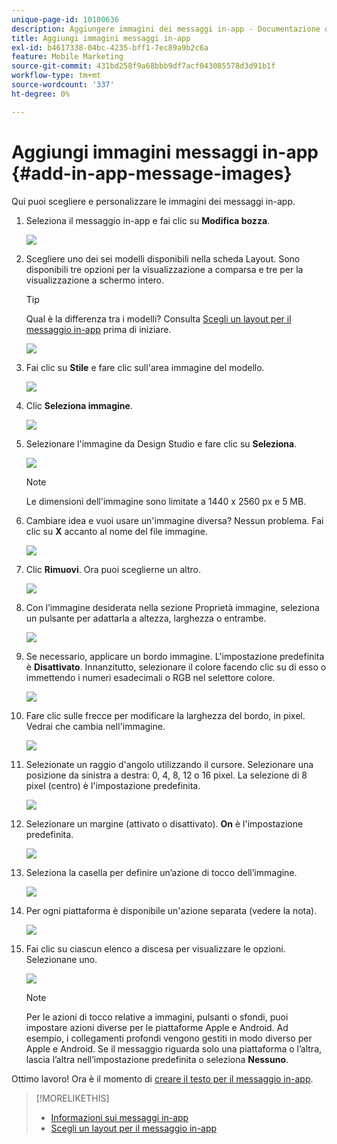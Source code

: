 ```yaml
---
unique-page-id: 10100636
description: Aggiungere immagini dei messaggi in-app - Documentazione di Marketo - Documentazione del prodotto
title: Aggiungi immagini messaggi in-app
exl-id: b4617338-04bc-4235-bff1-7ec89a9b2c6a
feature: Mobile Marketing
source-git-commit: 431bd258f9a68bbb9df7acf043085578d3d91b1f
workflow-type: tm+mt
source-wordcount: '337'
ht-degree: 0%

---
```


# Aggiungi immagini messaggi in-app {#add-in-app-message-images}

Qui puoi scegliere e personalizzare le immagini dei messaggi in-app.

1. Seleziona il messaggio in-app e fai clic su **Modifica bozza**.

   ![](assets/image2016-5-4-10-3a20-3a14.png)

1. Scegliere uno dei sei modelli disponibili nella scheda Layout. Sono disponibili tre opzioni per la visualizzazione a comparsa e tre per la visualizzazione a schermo intero.

   >[!TIP]
   >
   >Qual è la differenza tra i modelli? Consulta [Scegli un layout per il messaggio in-app](/help/marketo/product-docs/mobile-marketing/in-app-messages/creating-in-app-messages/choose-a-layout-for-your-in-app-message.md) prima di iniziare.

   ![](assets/image2016-5-4-10-3a21-3a33.png)

1. Fai clic su **Stile** e fare clic sull&#39;area immagine del modello.

   ![](assets/image2016-5-3-16-3a53-3a23.png)

1. Clic **Seleziona immagine**.

   ![](assets/image2016-5-6-8-3a53-3a55.png)

1. Selezionare l&#39;immagine da Design Studio e fare clic su **Seleziona**.

   ![](assets/image2016-5-6-8-3a58-3a40.png)

   >[!NOTE]
   >
   >Le dimensioni dell&#39;immagine sono limitate a 1440 x 2560 px e 5 MB.

1. Cambiare idea e vuoi usare un&#39;immagine diversa? Nessun problema. Fai clic su **X** accanto al nome del file immagine.

   ![](assets/image2016-5-6-9-3a0-3a16.png)

1. Clic **Rimuovi**. Ora puoi sceglierne un altro.

   ![](assets/image2016-5-6-9-3a1-3a3.png)

1. Con l’immagine desiderata nella sezione Proprietà immagine, seleziona un pulsante per adattarla a altezza, larghezza o entrambe.

   ![](assets/image2016-5-6-9-3a4-3a47.png)

1. Se necessario, applicare un bordo immagine. L&#39;impostazione predefinita è **Disattivato**. Innanzitutto, selezionare il colore facendo clic su di esso o immettendo i numeri esadecimali o RGB nel selettore colore.

   ![](assets/image2016-5-6-9-3a9-3a0.png)

1. Fare clic sulle frecce per modificare la larghezza del bordo, in pixel. Vedrai che cambia nell&#39;immagine.

   ![](assets/image2016-5-6-9-3a35-3a43.png)

1. Selezionate un raggio d&#39;angolo utilizzando il cursore. Selezionare una posizione da sinistra a destra: 0, 4, 8, 12 o 16 pixel. La selezione di 8 pixel (centro) è l&#39;impostazione predefinita.

   ![](assets/image2016-5-6-9-3a39-3a28.png)

1. Selezionare un margine (attivato o disattivato). **On** è l&#39;impostazione predefinita.

   ![](assets/image2016-5-6-9-3a42-3a15.png)

1. Seleziona la casella per definire un’azione di tocco dell’immagine.

   ![](assets/image2016-5-6-9-3a48-3a58.png)

1. Per ogni piattaforma è disponibile un&#39;azione separata (vedere la nota).

   ![](assets/image2016-5-6-9-3a50-3a15.png)

1. Fai clic su ciascun elenco a discesa per visualizzare le opzioni. Selezionane uno.

   ![](assets/image2016-5-6-9-3a52-3a41.png)

   >[!NOTE]
   >
   >Per le azioni di tocco relative a immagini, pulsanti o sfondi, puoi impostare azioni diverse per le piattaforme Apple e Android. Ad esempio, i collegamenti profondi vengono gestiti in modo diverso per Apple e Android. Se il messaggio riguarda solo una piattaforma o l’altra, lascia l’altra nell’impostazione predefinita o seleziona **Nessuno**.

Ottimo lavoro! Ora è il momento di [creare il testo per il messaggio in-app](/help/marketo/product-docs/mobile-marketing/in-app-messages/creating-in-app-messages/create-in-app-message-text.md).

>[!MORELIKETHIS]
>
>* [Informazioni sui messaggi in-app](/help/marketo/product-docs/mobile-marketing/in-app-messages/understanding-in-app-messages.md)
>* [Scegli un layout per il messaggio in-app](/help/marketo/product-docs/mobile-marketing/in-app-messages/creating-in-app-messages/choose-a-layout-for-your-in-app-message.md)
